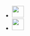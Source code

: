 <ul class="social-set">
	<li>
		<a
			class="sociali"
			href="https://github.com/drnkwati"
			target="_blank"
			aria-label="GitHub">
			<img
				height="32"
				width="32"
				src="https://unpkg.com/simple-icons@11.11.0/icons/github.svg" />
		</a>
	</li>
	<li>
		<a
			class="sociali"
			href="https://reglue4go.github.io"
			target="_blank"
			aria-label="Go">
			<img
				height="32"
				width="32"
				src="https://unpkg.com/simple-icons@11.11.0/icons/go.svg" />
		</a>
	</li>
</ul>
